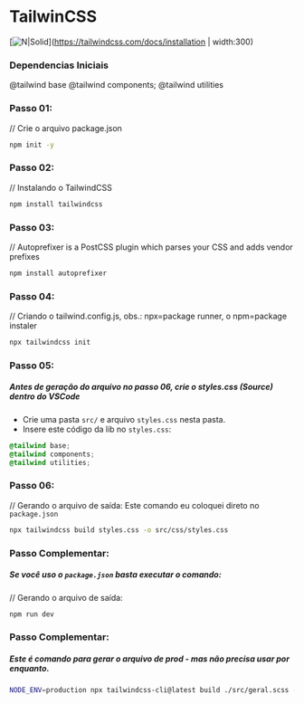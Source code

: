 # TailwinCSS
[![N|Solid](https://www.devonblog.com/wp-content/uploads/2022/06/tailwind-thumb.jpg)](https://tailwindcss.com/docs/installation | width:300)
### Dependencias Iniciais
@tailwind base
@tailwind components;
@tailwind utilities


### Passo 01:
// Crie o arquivo package.json
```sh
npm init -y
```

### Passo 02:
// Instalando o TailwindCSS
```sh
npm install tailwindcss
```

### Passo 03:
// Autoprefixer is a PostCSS plugin which parses your CSS and adds vendor prefixes
```sh
npm install autoprefixer
```

### Passo 04:
// Criando o tailwind.config.js, obs.: npx=package runner, o npm=package instaler
```sh
npx tailwindcss init
```

### Passo 05:
##### Antes de geração do arquivo no passo 06, crie o styles.css (Source) dentro do VSCode 
- Crie uma pasta `src/` e arquivo `styles.css` nesta pasta.
- Insere este código da lib no `styles.css`:
```CSS
@tailwind base;
@tailwind components;
@tailwind utilities;
```

### Passo 06:
// Gerando o arquivo de saída: Este comando eu coloquei direto no `package.json`
```sh
npx tailwindcss build styles.css -o src/css/styles.css
```

### Passo Complementar:
##### Se você uso o `package.json` basta executar o comando:
// Gerando o arquivo de saída: 
```sh
npm run dev
```

### Passo Complementar:
##### Este é comando para gerar o arquivo de prod - mas não precisa usar por enquanto.
```sh
NODE_ENV=production npx tailwindcss-cli@latest build ./src/geral.scss -o ./src/styles.css
```
